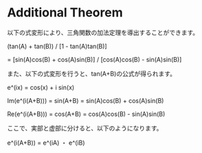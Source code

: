 # Additional Theorem

以下の式変形により、三角関数の加法定理を導出することができます。

(tan(A) + tan(B)) / [1 - tan(A)tan(B)]

= [sin(A)cos(B) + cos(A)sin(B)] / [cos(A)cos(B) - sin(A)sin(B)]

また、以下の式変形を行うと、tan(A+B)の公式が得られます。

e^(ix) = cos(x) + i sin(x)

Im(e^(i(A+B))) = sin(A+B) = sin(A)cos(B) + cos(A)sin(B)

Re(e^(i(A+B))) = cos(A+B) = cos(A)cos(B) - sin(A)sin(B)

ここで、実部と虚部に分けると、以下のようになります。

e^(i(A+B)) = e^(iA) ・ e^(iB)